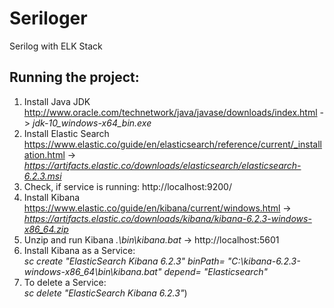 # Seriloger
Serilog with ELK Stack


## Running the project:
1. Install Java JDK http://www.oracle.com/technetwork/java/javase/downloads/index.html -> _jdk-10_windows-x64_bin.exe_ 
2. Install Elastic Search https://www.elastic.co/guide/en/elasticsearch/reference/current/_installation.html -> _https://artifacts.elastic.co/downloads/elasticsearch/elasticsearch-6.2.3.msi_
3. Check, if service is running: http://localhost:9200/
4. Install Kibana https://www.elastic.co/guide/en/kibana/current/windows.html -> _https://artifacts.elastic.co/downloads/kibana/kibana-6.2.3-windows-x86_64.zip_
5. Unzip and run Kibana _.\bin\kibana.bat_ -> http://localhost:5601
6. Install Kibana as a Service:  
_sc create "ElasticSearch Kibana 6.2.3" binPath= "C:\kibana-6.2.3-windows-x86_64\bin\kibana.bat" depend= "Elasticsearch"_ 
7. To delete a Service:  
_sc delete "ElasticSearch Kibana 6.2.3"_)
